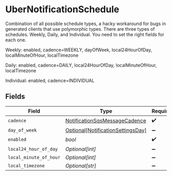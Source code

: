# UberNotificationSchedule


Combination of all possible schedule types, a hacky workaround for bugs in generated clients that use polymorphic types.
There are three types of schedules. Weekly, Daily, and Individual. You need to set the right fields for each one.

Weekly:
    enabled, cadence=WEEKLY, dayOfWeek, local24HourOfDay, localMinuteOfHour, localTimezone
    
Daily:
    enabled, cadence=DAILY, local24HourOfDay, localMinuteOfHour, localTimezone
    
Individual:
    enabled, cadence=INDIVIDUAL



## Fields

| Field                                                                                 | Type                                                                                  | Required                                                                              | Description                                                                           |
| ------------------------------------------------------------------------------------- | ------------------------------------------------------------------------------------- | ------------------------------------------------------------------------------------- | ------------------------------------------------------------------------------------- |
| `cadence`                                                                             | [NotificationSqsMessageCadence](../../models/shared/notificationsqsmessagecadence.md) | :heavy_check_mark:                                                                    | N/A                                                                                   |
| `day_of_week`                                                                         | [Optional[NotificationSettingsDay]](../../models/shared/notificationsettingsday.md)   | :heavy_minus_sign:                                                                    | N/A                                                                                   |
| `enabled`                                                                             | *bool*                                                                                | :heavy_check_mark:                                                                    | N/A                                                                                   |
| `local24_hour_of_day`                                                                 | *Optional[int]*                                                                       | :heavy_minus_sign:                                                                    | N/A                                                                                   |
| `local_minute_of_hour`                                                                | *Optional[int]*                                                                       | :heavy_minus_sign:                                                                    | N/A                                                                                   |
| `local_timezone`                                                                      | *Optional[str]*                                                                       | :heavy_minus_sign:                                                                    | N/A                                                                                   |